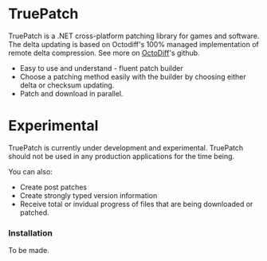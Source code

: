 # TruePatch

TruePatch is a .NET cross-platform patching library for games and software. The delta updating is based on Octodiff's 100% managed implementation of remote delta compression. See more on  [OctoDiff](https://github.com/OctopusDeploy/Octodiff)'s github.
  - Easy to use and understand - fluent patch builder
  - Choose a patching method easily with the builder by choosing either delta or checksum updating.
  - Patch and download in parallel.

# Experimental

TruePatch is currently under development and experimental. TruePatch should not be used in any production applications for the time being.


You can also:
  - Create post patches
  - Create strongly typed version information
  - Receive total or invidual progress of files that are being downloaded or patched.

### Installation

To be made.



